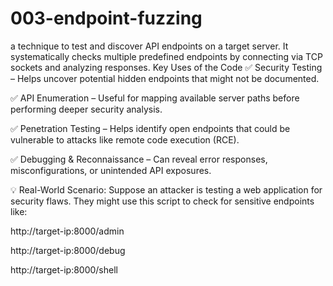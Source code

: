 # 003-endpoint-fuzzing
a technique to test and discover API endpoints on a target server. It systematically checks multiple predefined endpoints by connecting via TCP sockets and analyzing responses.
Key Uses of the Code
✅ Security Testing – Helps uncover potential hidden endpoints that might not be documented. 

✅ API Enumeration – Useful for mapping available server paths before performing deeper security analysis. 

✅ Penetration Testing – Helps identify open endpoints that could be vulnerable to attacks like remote code execution (RCE). 

✅ Debugging & Reconnaissance – Can reveal error responses, misconfigurations, or unintended API exposures.

💡 Real-World Scenario: Suppose an attacker is testing a web application for security flaws. They might use this script to check for sensitive endpoints like:

http://target-ip:8000/admin

http://target-ip:8000/debug

http://target-ip:8000/shell


